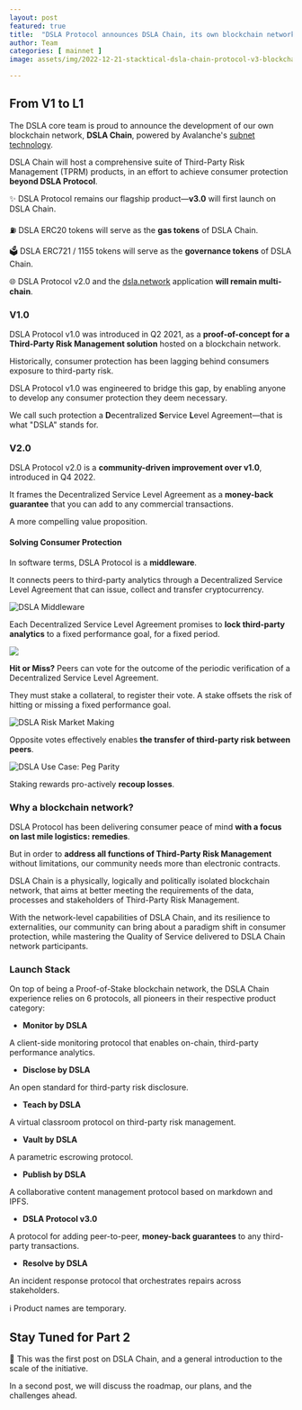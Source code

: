 ```yaml
---
layout: post
featured: true
title:  "DSLA Protocol announces DSLA Chain, its own blockchain network"
author: Team
categories: [ mainnet ]
image: assets/img/2022-12-21-stacktical-dsla-chain-protocol-v3-blockchain-cryptocurrency-fintech-legaltech-insurtech-itsm-slm-sla-defi-nft.jpg

---
```


## From V1 to L1

The DSLA core team is proud to announce the development of our own blockchain network, **DSLA Chain**, powered by Avalanche's [subnet technology](https://docs.avax.network/subnets). 

DSLA Chain will host a comprehensive suite of Third-Party Risk Management (TPRM) products, in an effort to achieve consumer protection **beyond DSLA Protocol**.

✨ DSLA Protocol remains our flagship product—**v3.0** will first launch on DSLA Chain.

⛽️ DSLA ERC20 tokens will serve as the **gas tokens** of DSLA Chain.

🗳 DSLA ERC721 / 1155 tokens will serve as the **governance tokens** of DSLA Chain.

🌐 DSLA Protocol v2.0 and the [dsla.network](https://dsla.network) application **will remain multi-chain**.



### V1.0

DSLA Protocol v1.0 was introduced in Q2 2021, as a **proof-of-concept for a Third-Party Risk Management solution** hosted on a blockchain network.

Historically, consumer protection has been lagging behind consumers exposure to third-party risk.

DSLA Protocol v1.0 was engineered to bridge this gap, by enabling anyone to develop any consumer protection they deem necessary.

We call such protection a **D**ecentralized **S**ervice **L**evel Agreement—that is what "DSLA" stands for.



### V2.0

DSLA Protocol v2.0 is a **community-driven improvement over v1.0**, introduced in Q4 2022. 

It frames the Decentralized Service Level Agreement as a **money-back guarantee** that you can add to any commercial transactions.

A more compelling value proposition.



#### Solving Consumer Protection

In software terms, DSLA Protocol is a **middleware**. 

It connects peers to third-party analytics through a Decentralized Service Level Agreement that can issue, collect and transfer cryptocurrency.



![DSLA Middleware](https://storage.googleapis.com/dsla-network/resources/dsla_activity_middleware.png)



Each Decentralized Service Level Agreement promises to **lock third-party analytics** to a fixed performance goal, for a fixed period.



![](https://storage.googleapis.com/dsla-network/resources/dsla_dapp_swap.png)



**Hit or Miss?** Peers can vote for the outcome of the periodic verification of a Decentralized Service Level Agreement.

They must stake a collateral, to register their vote. A stake offsets the risk of hitting or missing a fixed performance goal.



![DSLA Risk Market Making](https://storage.googleapis.com/dsla-network/resources/dsla_activity_risk-market-making.png)



Opposite votes effectively enables **the transfer of third-party risk between peers**.



![DSLA Use Case: Peg Parity](https://storage.googleapis.com/dsla-network/resources/dsla_use-case_uptime.png)



Staking rewards pro-actively **recoup losses**.



### Why a blockchain network?

DSLA Protocol has been delivering consumer peace of mind **with a focus on last mile logistics: remedies**.

But in order to **address all functions of Third-Party Risk Management** without limitations, our community needs more than electronic contracts. 

DSLA Chain is a physically, logically and politically isolated blockchain network, that aims at better meeting the requirements of the data, processes and stakeholders of Third-Party Risk Management.

With the network-level capabilities of DSLA Chain, and its resilience to externalities, our community can bring about a paradigm shift in consumer protection, while mastering the Quality of Service delivered to DSLA Chain network participants.



### Launch Stack

On top of being a Proof-of-Stake blockchain network, the DSLA Chain experience relies on 6 protocols, all pioneers in their respective product category:

* **Monitor by DSLA**

A client-side monitoring protocol that enables on-chain, third-party performance analytics.

* **Disclose by DSLA**

An open standard for third-party risk disclosure.

* **Teach by DSLA**

A virtual classroom protocol on third-party risk management.

* **Vault by DSLA**

A parametric escrowing protocol.

* **Publish by DSLA**

A collaborative content management protocol based on markdown and IPFS.

* **DSLA Protocol v3.0**

A protocol for adding peer-to-peer, **money-back guarantees** to any third-party transactions.

* **Resolve by DSLA**

An incident response protocol that orchestrates repairs across stakeholders.



ℹ️ Product names are temporary.



## Stay Tuned for Part 2

👋 This was the first post on DSLA Chain, and a general introduction to the scale of the initiative. 

In a second post, we will discuss the roadmap, our plans, and the challenges ahead.

